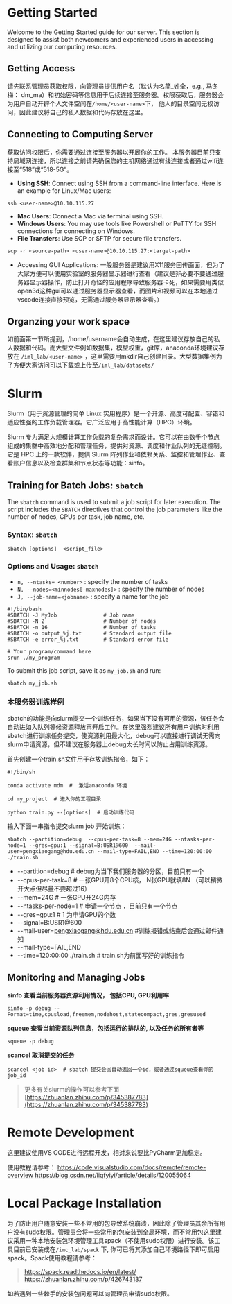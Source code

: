 # Getting Started
Welcome to the Getting Started guide for our server. This section is designed to assist both newcomers and experienced users in accessing and utilizing our computing resources.

## Getting Access

请先联系管理员获取权限，向管理员提供用户名<user-name>（默认为名简_姓全，e.g., 马冬梅： dm_ma）和初始密码等信息用于后续连接至服务器。权限获取后，服务器会为用户自动开辟个人文件空间在`/home/<user-name>`下， 他人的目录空间无权访问，因此建议将自己的私人数据和代码存放在这里。

## Connecting to Computing Server

获取访问权限后，你需要通过连接至服务器以开展你的工作。 本服务器目前只支持局域网连接，所以连接之前请先确保您的主机网络通过有线连接或者通过wifi连接至“518”或“518-5G”。

* **Using SSH**: Connect using SSH from a command-line interface. Here is an example for Linux/Mac users:
```plain
ssh <user-name>@10.10.115.27   
```
* **Mac Users**: Connect a Mac via terminal using SSH.
* **Windows Users**: You may use tools like Powershell or PuTTY for SSH connections for connecting on Windows.
* **File Transfers**: Use SCP or SFTP for secure file transfers.
```plain
scp -r <source-path> <user-name>@10.10.115.27:<target-path>
```
* Accessing GUI Applications: 一般服务器是建议用X11服务回传画面，但为了大家方便可以使用实验室的服务器显示器进行查看（建议是非必要不要通过服务器显示器操作，防止打开奇怪的应用程序导致服务器卡死，如果需要用类似open3d这种gui可以通过服务器显示器查看，而图片和视频可以在本地通过vscode连接直接预览，无需通过服务器显示器查看。）
## Organzing your work space

如前面第一节所提到，/home/username会自动生成，在这里建议存放自己的私人数据和代码。而大型文件例如数据集，模型权重，git库，anaconda环境建议存放在 `/iml_lab/<user-name>` ，这里需要用mkdir自己创建目录。大型数据集例为了方便大家访问可以下载或上传至`/iml_lab/datasets/`



# Slurm
Slurm（用于资源管理的简单 Linux 实用程序）是一个开源、高度可配置、容错和适应性强的工作负载管理器。它广泛应用于高性能计算（HPC）环境。

Slurm 专为满足大规模计算工作负载的复杂需求而设计。它可以在由数千个节点组成的集群中高效地分配和管理任务，提供对资源、调度和作业队列的无缝控制。它是 HPC 上的一款软件，提供 Slurm 阵列作业和依赖关系、监控和管理作业、查看账户信息以及检查群集和节点状态等功能：sinfo。

## Training for Batch Jobs: `sbatch`

The `sbatch` command is used to submit a job script for later execution. The script includes the `SBATCH` directives that control the job parameters like the number of nodes, CPUs per task, job name, etc.

### Syntax: `sbatch`

```plain
sbatch [options]  <script_file>
```
### Options and Usage: `sbatch`

* `n, --ntasks= <number>` : specify the number of tasks
* `N, --nodes=<minnodes[-maxnodes]>` : specify the number of nodes
* `J, --job-name=<jobname>` : specify a name for the job
```plain
#!/bin/bash
#SBATCH -J MyJob               # Job name
#SBATCH -N 2                   # Number of nodes
#SBATCH -n 16                  # Number of tasks
#SBATCH -o output_%j.txt       # Standard output file
#SBATCH -e error_%j.txt        # Standard error file

# Your program/command here
srun ./my_program
```
To submit this job script, save it as `my_job.sh` and run:
```plain
sbatch my_job.sh
```

### 本服务器训练样例

sbatch的功能是向slurm提交一个训练任务，如果当下没有可用的资源，该任务会自动进如入队列等候资源释放再开启工作。在这里强烈建议所有用户训练时利用sbatch进行训练任务提交，使资源利用最大化，debug可以直接进行调试无需向slurm申请资源，但不建议在服务器上debug太长时间以防止占用训练资源。

首先创建一个train.sh文件用于存放训练指令，如下：

```plain
#!/bin/sh

conda activate mdm  #  激活anaconda 环境

cd my_project  # 进入你的工程目录

python train.py --[options]  # 启动训练代码
```

输入下面一串指令提交slurm job 开始训练：

```plain
sbatch --partition=debug  --cpus-per-task=8 --mem=24G --ntasks-per-node=1 --gres=gpu:1 --signal=B:USR1@600  --mail-user=pengxiaogang@hdu.edu.cn --mail-type=FAIL,END --time=120:00:00 ./train.sh 
```
* --partition=debug     # debug为当下我们服务器的分区，目前只有一个
* --cpus-per-task=8     # 一张GPU开8个CPU核， N张GPU就填8N （可以稍微开大点但尽量不要超过16）
* --mem=24G              #   一张GPU开24G内存
* --ntasks-per-node=1       # 申请一个节点 ，目前只有一个节点
* --gres=gpu:1                 #  1 为申请GPU的个数
* --signal=B:USR1@600  
* --mail-user=pengxiaogang@hdu.edu.cn    #训练报错或结束后会通过邮件通知
* --mail-type=FAIL,END 
* --time=120:00:00 ./train.sh     # train.sh为前面写好的训练指令
## **Monitoring and Managing Jobs**

**sinfo   查看当前服务器资源利用情况， 包括CPU, GPU利用率**

```plain
sinfo -p debug --Format=time,cpusload,freemem,nodehost,statecompact,gres,gresused
```

**squeue  查看当前资源队列信息，包括运行的排队的, 以及任务的所有者等**

```plain
squeue -p debug 
```

**scancel  取消提交的任务**

```plain
scancel <job id>  # sbatch 提交会回自动返回一个id，或者通过squeue查看你的job_id
```

>更多有关slurm的操作可以参考下面
[https://zhuanlan.zhihu.com/p/345387783](https://zhuanlan.zhihu.com/p/345387783)


# Remote Development
这里建议使用VS CODE进行远程开发，相对来说要比PyCharm更加稳定。

使用教程请参考：
https://code.visualstudio.com/docs/remote/remote-overview
https://blog.csdn.net/liqfyiyi/article/details/120055064

# Local Package Installation
为了防止用户随意安装一些不常用的包导致系统崩溃，因此除了管理员其余所有用户没有sudo权限。管理员会将一些常用的包安装到全局环境，而不常用包这里建议采用一种本地安装包环境管理工具spack（不使用sudo权限）进行安装。该工具目前已安装成在`/imc_lab/spack` 下, 你可已将其添加自己环境路径下即可启用spack。Spack使用教程请参考：
> https://spack.readthedocs.io/en/latest/
> https://zhuanlan.zhihu.com/p/426743137 

如若遇到一些棘手的安装包问题可以向管理员申请sudo权限。